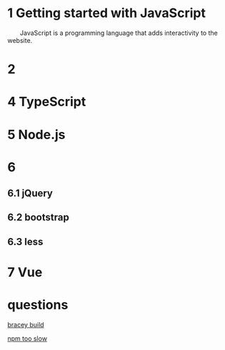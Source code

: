 # 1 Getting started with JavaScript

&emsp;&emsp;JavaScript is a programming language that adds interactivity to the website.

# 2 









# 4 TypeScript

  

# 5 Node.js

  

# 6

  

## 6.1 jQuery

  

## 6.2 bootstrap

  

## 6.3 less

  

# 7 Vue

  

# questions

  

<a href="https://github.com/turbio/bracey.vim/issues/21" target="_blank">bracey build</a>

  

<a href="https://blog.csdn.net/m0_52172586/article/details/142930356" target="_blank">npm too slow</a>
